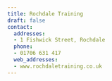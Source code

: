```yaml
---
title: Rochdale Training
draft: false
contact:
  addresses:
  - 1 Fishwick Street, Rochdale
  phone:
  - 01706 631 417
  web_addresses:
  - www.rochdaletraining.co.uk
---
```


